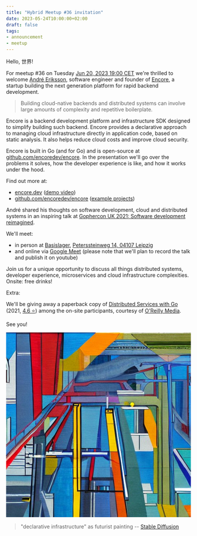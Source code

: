 ```yaml
---
title: "Hybrid Meetup #36 invitation"
date: 2023-05-24T10:00:00+02:00
draft: false
tags:
- announcement
- meetup
---
```


Hello, 世界!

For meetup #36 on Tuesday [Jun 20, 2023 19:00
CET](https://www.meetup.com/leipzig-golang/events/290666177/) we're thrilled to
welcome [André Eriksson](https://www.linkedin.com/in/erikssonandre/), software engineer and founder
of [Encore](https://encore.dev), a startup building the next generation
platform for rapid backend development.

> Building cloud-native backends and distributed systems can involve large
amounts of complexity and repetitive boilerplate.

Encore is a backend development platform and infrastructure SDK designed to
simplify building such backend. Encore provides a declarative approach to
managing cloud infrastructure directly in application code, based on static
analysis. It also helps reduce cloud costs and improve cloud security.

Encore is built in Go (and for Go) and is open-source at
[github.com/encoredev/encore](https://github.com/encoredev/encore). In
the presentation we'll go over the problems it solves, how the developer
experience is like, and how it works under the hood.

Find out more at:

* [encore.dev](https://encore.dev/) ([demo video](https://www.youtube.com/watch?v=IwplIbwJtD0))
* [github.com/encoredev/encore](https://github.com/encoredev/encore) ([example projects](https://github.com/encoredev/examples))

André shared his thoughts on software development, cloud and distributed systems
in an inspiring talk at [Gophercon UK 2021: Software development reimagined](https://www.youtube.com/watch?v=OrncUmqSJKU).

We'll meet:

* in person at [Basislager](https://www.basislager.co/), [Peterssteinweg 14, 04107 Leipzig](https://www.openstreetmap.org/node/3504864558)
* and online via [Google Meet](https://meet.google.com/zht-yuxt-zfo) (please note that we'll plan to record the talk and publish it on youtube)

Join us for a unique opportunity to discuss all things distributed systems,
developer experience, microservices and cloud infrastructure complexities.
Onsite: free drinks!

Extra:

We'll be giving away a paperback copy of [Distributed Services with
Go](https://pragprog.com/titles/tjgo/distributed-services-with-go/) (2021, [4.6 ⭐](https://www.amazon.de/-/en/Travis-Jeffery/dp/1680507605))
among the on-site participants, courtesy of [O'Reilly Media](https://www.oreilly.com/pub/cpc/323592).

See you!

![](/images/36-complexity-14.jpg)

> "declarative infrastructure" as futurist painting -- [Stable Diffusion](https://stablediffusionweb.com/)




<!--

TODO: outreach.

* [ ] slack
* [ ] linkedin

-->

